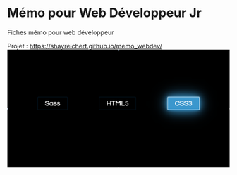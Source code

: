 # Mémo pour Web Développeur Jr
Fiches mémo pour web développeur

Projet :  https://shayreichert.github.io/memo_webdev/
 ![memo](https://github.com/ShayReichert/memo_webdev/blob/master/apercu_memo_webdev.png) 
